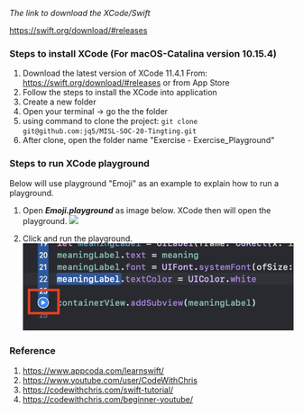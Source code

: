 _The link to download the XCode/Swift_

https://swift.org/download/#releases

### Steps to install XCode (For macOS-Catalina version 10.15.4)

1. Download the latest version of XCode 11.4.1
From: https://swift.org/download/#releases
or from App Store
2. Follow the steps to install the XCode into application
3. Create a new folder
4. Open your terminal -> go the the folder
5. using command to clone the project: ```git clone git@github.com:jq5/MISL-SOC-20-Tingting.git```
6. After clone, open the folder name "Exercise - Exercise_Playground"

### Steps to run XCode playground

Below will use playground "Emoji" as an example to explain how to run a playground.

1. Open ***Emoji.playground*** as image below. XCode then will open the playground.
![](./Screenshot/FolderEmohi.png)

2. Click and run the playground.
![](./Screenshot/RunEmoji.png)

### Reference

1. https://www.appcoda.com/learnswift/ 
2. https://www.youtube.com/user/CodeWithChris
3. https://codewithchris.com/swift-tutorial/
4. https://codewithchris.com/beginner-youtube/
